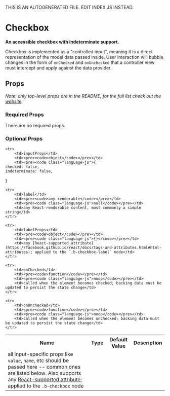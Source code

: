 THIS IS AN AUTOGENERATED FILE. EDIT INDEX.JS INSTEAD.

# Checkbox
__An accessible checkbox with indeterminate support.__

Checkbox is implemented as a "controlled input", meaning it is a direct representation of the model data passed
inside. User interaction will bubble changes in the form of `onChecked` and `onUnchecked` that a controller
view must intercept and apply against the data provider.

## Props

_Note: only top-level props are in the README, for the full list check out the [website](http://boundless.js.org/Checkbox#props)._

### Required Props

There are no required props.


### Optional Props

<table>
    <tr>
        <th>Name</th>
        <th>Type</th>
        <th>Default Value</th>
        <th>Description</th>
    </tr>
    
    <tr>
        <td>inputProps</td>
        <td><pre><code>object</code></pre></td>
        <td><pre><code class="language-js">{
    checked: false,
    indeterminate: false,
}</code></pre></td>
        <td>all input-specific props like `value`, `name`, etc should be passed here -- common ones are listed below.
Also supports any [React-supported attribute](https://facebook.github.io/react/docs/tags-and-attributes.html#html-attributes); applied to the `.b-checkbox` node</td>
    </tr>
    
    <tr>
        <td>label</td>
        <td><pre><code>any renderable</code></pre></td>
        <td><pre><code class="language-js">null</code></pre></td>
        <td>any React-renderable content, most commonly a simple string</td>
    </tr>
    
    <tr>
        <td>labelProps</td>
        <td><pre><code>object</code></pre></td>
        <td><pre><code class="language-js">{}</code></pre></td>
        <td>any [React-supported attribute](https://facebook.github.io/react/docs/tags-and-attributes.html#html-attributes); applied to the `.b-checkbox-label` node</td>
    </tr>
    
    <tr>
        <td>onChecked</td>
        <td><pre><code>function</code></pre></td>
        <td><pre><code class="language-js">noop</code></pre></td>
        <td>called when the element becomes checked; backing data must be updated to persist the state change</td>
    </tr>
    
    <tr>
        <td>onUnchecked</td>
        <td><pre><code>function</code></pre></td>
        <td><pre><code class="language-js">noop</code></pre></td>
        <td>called when the element becomes unchecked; backing data must be updated to persist the state change</td>
    </tr>
    
</table>

